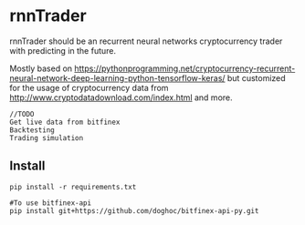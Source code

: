# rnnTrader

rnnTrader should be an recurrent neural networks cryptocurrency trader with predicting  in the future.
 
Mostly based on https://pythonprogramming.net/cryptocurrency-recurrent-neural-network-deep-learning-python-tensorflow-keras/
but customized for the usage of cryptocurrency data from http://www.cryptodatadownload.com/index.html and more.
~~~~ 
//TODO
Get live data from bitfinex
Backtesting
Trading simulation
~~~~ 


## Install
~~~~ 
pip install -r requirements.txt

#To use bitfinex-api
pip install git+https://github.com/doghoc/bitfinex-api-py.git

~~~~
